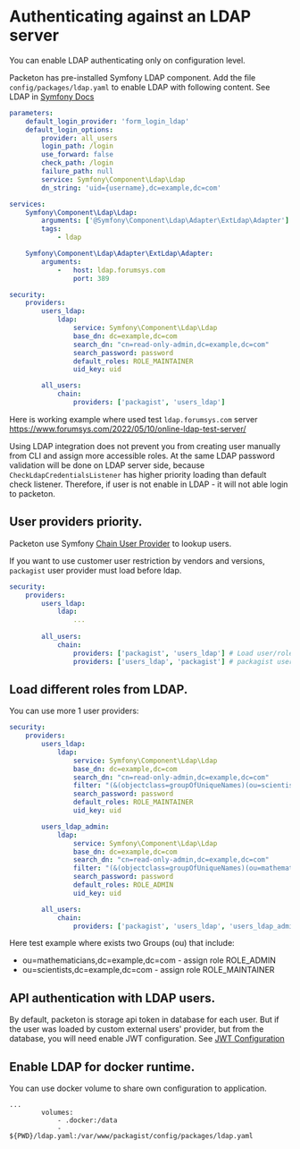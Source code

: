 # Authenticating against an LDAP server

You can enable LDAP authenticating only on configuration level.

Packeton has pre-installed Symfony LDAP component. Add the file `config/packages/ldap.yaml` to enable LDAP 
with following content. See LDAP in [Symfony Docs](https://symfony.com/doc/current/security/ldap.html)

```yaml
parameters:
    default_login_provider: 'form_login_ldap'
    default_login_options:
        provider: all_users
        login_path: /login
        use_forward: false
        check_path: /login
        failure_path: null
        service: Symfony\Component\Ldap\Ldap
        dn_string: 'uid={username},dc=example,dc=com'

services:
    Symfony\Component\Ldap\Ldap:
        arguments: ['@Symfony\Component\Ldap\Adapter\ExtLdap\Adapter']
        tags:
            - ldap

    Symfony\Component\Ldap\Adapter\ExtLdap\Adapter:
        arguments:
            -   host: ldap.forumsys.com
                port: 389

security:
    providers:
        users_ldap:
            ldap:
                service: Symfony\Component\Ldap\Ldap
                base_dn: dc=example,dc=com
                search_dn: "cn=read-only-admin,dc=example,dc=com"
                search_password: password
                default_roles: ROLE_MAINTAINER
                uid_key: uid

        all_users:
            chain:
                providers: ['packagist', 'users_ldap']
```

Here is working example where used test `ldap.forumsys.com` server https://www.forumsys.com/2022/05/10/online-ldap-test-server/

Using LDAP integration does not prevent you from creating user manually from CLI and assign more accessible roles.
At the same LDAP password validation will be done on LDAP server side, because `CheckLdapCredentialsListener` has higher priority 
loading than default check listener. Therefore, if user is not enable in LDAP - it will not able login to packeton. 

## User providers priority.

Packeton use Symfony [Chain User Provider](https://symfony.com/doc/current/security/user_providers.html#chain-user-provider)
to lookup users.

If you want to use customer user restriction by vendors and versions, `packagist` user provider must load before ldap.

```yaml
security:
    providers:
        users_ldap:
            ldap:
                ... 
 
        all_users:
            chain:
                providers: ['packagist', 'users_ldap'] # Load user/roles form default packagist and if not found - use ldap user
                providers: ['users_ldap', 'packagist'] # packagist users will be ignore 
```

## Load different roles from LDAP. 

You can use more 1 user providers:

```yaml
security:
    providers:
        users_ldap:
            ldap:
                service: Symfony\Component\Ldap\Ldap
                base_dn: dc=example,dc=com
                search_dn: "cn=read-only-admin,dc=example,dc=com"
                filter: "(&(objectclass=groupOfUniqueNames)(ou=scientists)(uniqueMember=uid={username},dc=example,dc=com))"
                search_password: password
                default_roles: ROLE_MAINTAINER
                uid_key: uid

        users_ldap_admin:
            ldap:
                service: Symfony\Component\Ldap\Ldap
                base_dn: dc=example,dc=com
                search_dn: "cn=read-only-admin,dc=example,dc=com"
                filter: "(&(objectclass=groupOfUniqueNames)(ou=mathematicians)(uniqueMember=uid={username},dc=example,dc=com))"
                search_password: password
                default_roles: ROLE_ADMIN
                uid_key: uid

        all_users:
            chain:
                providers: ['packagist', 'users_ldap', 'users_ldap_admin']
```

Here test example where exists two Groups (ou) that include:

 * ou=mathematicians,dc=example,dc=com - assign role ROLE_ADMIN
 * ou=scientists,dc=example,dc=com - assign role ROLE_MAINTAINER

## API authentication with LDAP users.

By default, packeton is storage api token in database for each user. 
But if the user was loaded by custom external users' provider, but from the database, you will need enable JWT configuration.
See [JWT Configuration](authentication-jwt.md)

## Enable LDAP for docker runtime.

You can use docker volume to share own configuration to application.

```
...
        volumes:
            - .docker:/data
            - ${PWD}/ldap.yaml:/var/www/packagist/config/packages/ldap.yaml
```
